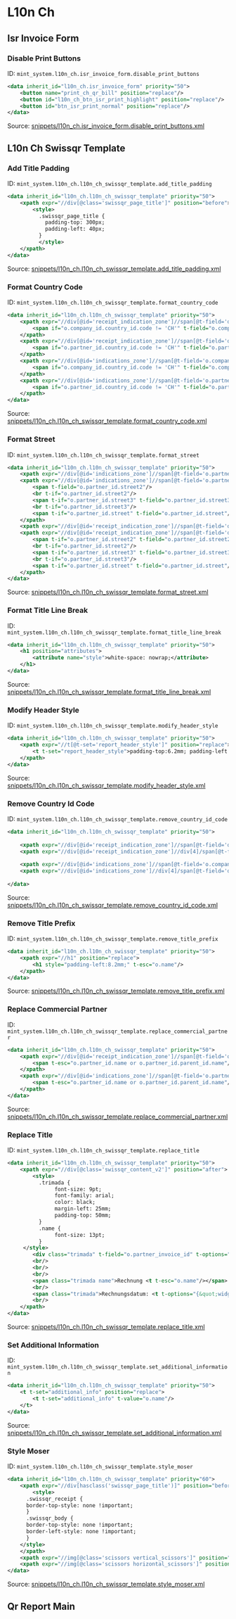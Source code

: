 # L10n Ch

## Isr Invoice Form

### Disable Print Buttons

ID: `mint_system.l10n_ch.isr_invoice_form.disable_print_buttons`

```xml
<data inherit_id="l10n_ch.isr_invoice_form" priority="50">
    <button name="print_ch_qr_bill" position="replace"/>
    <button id="l10n_ch_btn_isr_print_highlight" position="replace"/>
    <button id="btn_isr_print_normal" position="replace"/>
</data>

```
Source: [snippets/l10n_ch.isr_invoice_form.disable_print_buttons.xml](https://github.com/Mint-System/Odoo-Build/tree/main/snippets/l10n_ch.isr_invoice_form.disable_print_buttons.xml)

## L10n Ch Swissqr Template

### Add Title Padding

ID: `mint_system.l10n_ch.l10n_ch_swissqr_template.add_title_padding`

```xml
<data inherit_id="l10n_ch.l10n_ch_swissqr_template" priority="50">
    <xpath expr="//div[@class='swissqr_page_title']" position="before">
        <style>
          .swissqr_page_title {
            padding-top: 300px;
            padding-left: 40px;
          }
          </style>
    </xpath>
</data>

```
Source: [snippets/l10n_ch.l10n_ch_swissqr_template.add_title_padding.xml](https://github.com/Mint-System/Odoo-Build/tree/main/snippets/l10n_ch.l10n_ch_swissqr_template.add_title_padding.xml)

### Format Country Code

ID: `mint_system.l10n_ch.l10n_ch_swissqr_template.format_country_code`

```xml
<data inherit_id="l10n_ch.l10n_ch_swissqr_template" priority="50">
    <xpath expr="//div[@id='receipt_indication_zone']//span[@t-field='o.company_id.country_id.code']" position="replace">
        <span if="o.company_id.country_id.code != 'CH'" t-field="o.company_id.country_id.code"/>
    </xpath>
    <xpath expr="//div[@id='receipt_indication_zone']//span[@t-field='o.partner_id.country_id.code']" position="replace">
        <span if="o.partner_id.country_id.code != 'CH'" t-field="o.partner_id.country_id.code"/>
    </xpath>
    <xpath expr="//div[@id='indications_zone']//span[@t-field='o.company_id.country_id.code']" position="replace">
        <span if="o.company_id.country_id.code != 'CH'" t-field="o.company_id.country_id.code"/>
    </xpath>
    <xpath expr="//div[@id='indications_zone']//span[@t-field='o.partner_id.country_id.code']" position="replace">
        <span if="o.partner_id.country_id.code != 'CH'" t-field="o.partner_id.country_id.code"/>
    </xpath>
</data>

```
Source: [snippets/l10n_ch.l10n_ch_swissqr_template.format_country_code.xml](https://github.com/Mint-System/Odoo-Build/tree/main/snippets/l10n_ch.l10n_ch_swissqr_template.format_country_code.xml)

### Format Street

ID: `mint_system.l10n_ch.l10n_ch_swissqr_template.format_street`

```xml
<data inherit_id="l10n_ch.l10n_ch_swissqr_template" priority="50">
    <xpath expr="//div[@id='indications_zone']//span[@t-field='o.partner_id.street']" position="replace"/>
    <xpath expr="//div[@id='indications_zone']//span[@t-field='o.partner_id.street2']" position="replace">
        <span t-field="o.partner_id.street2"/>
        <br t-if="o.partner_id.street2"/>
        <span t-if="o.partner_id.street3" t-field="o.partner_id.street3"/>
        <br t-if="o.partner_id.street3"/>
        <span t-if="o.partner_id.street" t-field="o.partner_id.street"/>
    </xpath>
    <xpath expr="//div[@id='receipt_indication_zone']//span[@t-field='o.partner_id.street']" position="replace"/>
    <xpath expr="//div[@id='receipt_indication_zone']//span[@t-field='o.partner_id.street2']" position="replace">
        <span t-if="o.partner_id.street2" t-field="o.partner_id.street2"/>
        <br t-if="o.partner_id.street2"/>
        <span t-if="o.partner_id.street3" t-field="o.partner_id.street3"/>
        <br t-if="o.partner_id.street3"/>
        <span t-if="o.partner_id.street" t-field="o.partner_id.street"/>
    </xpath>
</data>

```
Source: [snippets/l10n_ch.l10n_ch_swissqr_template.format_street.xml](https://github.com/Mint-System/Odoo-Build/tree/main/snippets/l10n_ch.l10n_ch_swissqr_template.format_street.xml)

### Format Title Line Break

ID: `mint_system.l10n_ch.l10n_ch_swissqr_template.format_title_line_break`

```xml
<data inherit_id="l10n_ch.l10n_ch_swissqr_template" priority="50">
    <h1 position="attributes">
        <attribute name="style">white-space: nowrap;</attribute>
    </h1>
</data>

```
Source: [snippets/l10n_ch.l10n_ch_swissqr_template.format_title_line_break.xml](https://github.com/Mint-System/Odoo-Build/tree/main/snippets/l10n_ch.l10n_ch_swissqr_template.format_title_line_break.xml)

### Modify Header Style

ID: `mint_system.l10n_ch.l10n_ch_swissqr_template.modify_header_style`

```xml
<data inherit_id="l10n_ch.l10n_ch_swissqr_template" priority="50">
    <xpath expr="//t[@t-set='report_header_style']" position="replace">
        <t t-set="report_header_style">padding-top:6.2mm; padding-left:23mm; padding-right:8.2mm;</t>
    </xpath>
</data>

```
Source: [snippets/l10n_ch.l10n_ch_swissqr_template.modify_header_style.xml](https://github.com/Mint-System/Odoo-Build/tree/main/snippets/l10n_ch.l10n_ch_swissqr_template.modify_header_style.xml)

### Remove Country Id Code

ID: `mint_system.l10n_ch.l10n_ch_swissqr_template.remove_country_id_code`

```xml
<data inherit_id="l10n_ch.l10n_ch_swissqr_template" priority="50">
    
    <xpath expr="//div[@id='receipt_indication_zone']//span[@t-field='o.company_id.country_id.code']" position="replace"/>
    <xpath expr="//div[@id='receipt_indication_zone']//div[4]/span[@t-field='o.partner_id.country_id.code']" position="replace"/>
    
    <xpath expr="//div[@id='indications_zone']//span[@t-field='o.company_id.country_id.code']" position="replace"/>
    <xpath expr="//div[@id='indications_zone']//div[4]/span[@t-field='o.partner_id.country_id.code']" position="replace"/>
    
</data>
```
Source: [snippets/l10n_ch.l10n_ch_swissqr_template.remove_country_id_code.xml](https://github.com/Mint-System/Odoo-Build/tree/main/snippets/l10n_ch.l10n_ch_swissqr_template.remove_country_id_code.xml)

### Remove Title Prefix

ID: `mint_system.l10n_ch.l10n_ch_swissqr_template.remove_title_prefix`

```xml
<data inherit_id="l10n_ch.l10n_ch_swissqr_template" priority="50">
    <xpath expr="//h1" position="replace">
        <h1 style="padding-left:8.2mm;" t-esc="o.name"/>
    </xpath>
</data>

```
Source: [snippets/l10n_ch.l10n_ch_swissqr_template.remove_title_prefix.xml](https://github.com/Mint-System/Odoo-Build/tree/main/snippets/l10n_ch.l10n_ch_swissqr_template.remove_title_prefix.xml)

### Replace Commercial Partner

ID: `mint_system.l10n_ch.l10n_ch_swissqr_template.replace_commercial_partner`

```xml
<data inherit_id="l10n_ch.l10n_ch_swissqr_template" priority="50">
    <xpath expr="//div[@id='receipt_indication_zone']//span[@t-field='o.partner_id.commercial_partner_id.name']" position="replace">
        <span t-esc="o.partner_id.name or o.partner_id.parent_id.name"/>
    </xpath>
    <xpath expr="//div[@id='indications_zone']//span[@t-field='o.partner_id.commercial_partner_id.name']" position="replace">
        <span t-esc="o.partner_id.name or o.partner_id.parent_id.name"/>
    </xpath>
</data>

```
Source: [snippets/l10n_ch.l10n_ch_swissqr_template.replace_commercial_partner.xml](https://github.com/Mint-System/Odoo-Build/tree/main/snippets/l10n_ch.l10n_ch_swissqr_template.replace_commercial_partner.xml)

### Replace Title

ID: `mint_system.l10n_ch.l10n_ch_swissqr_template.replace_title`

```xml
<data inherit_id="l10n_ch.l10n_ch_swissqr_template" priority="50">
    <xpath expr="//div[@class='swissqr_content_v2']" position="after">
        <style>
          .trimada {
               font-size: 9pt;
               font-family: arial;
               color: black;
               margin-left: 25mm;
               padding-top: 50mm;
          }
          .name {
               font-size: 13pt;
          }
     </style>
        <div class="trimada" t-field="o.partner_invoice_id" t-options="{&quot;widget&quot;: &quot;contact&quot;, &quot;fields&quot;: [&quot;address&quot;, &quot;name&quot;], &quot;no_marker&quot;: True}"/>
        <br/>
        <br/>
        <br/>
        <span class="trimada name">Rechnung <t t-esc="o.name"/></span>
        <br/>
        <span class="trimada">Rechnungsdatum: <t t-options="{&quot;widget&quot;: &quot;date&quot;}" t-esc="o.invoice_date"/></span>
        <br/>
    </xpath>
</data>

```
Source: [snippets/l10n_ch.l10n_ch_swissqr_template.replace_title.xml](https://github.com/Mint-System/Odoo-Build/tree/main/snippets/l10n_ch.l10n_ch_swissqr_template.replace_title.xml)

### Set Additional Information

ID: `mint_system.l10n_ch.l10n_ch_swissqr_template.set_additional_information`

```xml
<data inherit_id="l10n_ch.l10n_ch_swissqr_template" priority="50">
    <t t-set="additional_info" position="replace">
        <t t-set="additional_info" t-value="o.name"/>
    </t>
</data>

```
Source: [snippets/l10n_ch.l10n_ch_swissqr_template.set_additional_information.xml](https://github.com/Mint-System/Odoo-Build/tree/main/snippets/l10n_ch.l10n_ch_swissqr_template.set_additional_information.xml)

### Style Moser

ID: `mint_system.l10n_ch.l10n_ch_swissqr_template.style_moser`

```xml
<data inherit_id="l10n_ch.l10n_ch_swissqr_template" priority="60">
    <xpath expr="//div[hasclass('swissqr_page_title')]" position="before">
        <style>
      .swissqr_receipt {
      border-top-style: none !important;
      }
      .swissqr_body {
      border-top-style: none !important;
      border-left-style: none !important;
      }
    </style>
    </xpath>
    <xpath expr="//img[@class='scissors vertical_scissors']" position="replace"/>
    <xpath expr="//img[@class='scissors horizontal_scissors']" position="replace"/>
</data>

```
Source: [snippets/l10n_ch.l10n_ch_swissqr_template.style_moser.xml](https://github.com/Mint-System/Odoo-Build/tree/main/snippets/l10n_ch.l10n_ch_swissqr_template.style_moser.xml)

## Qr Report Main

